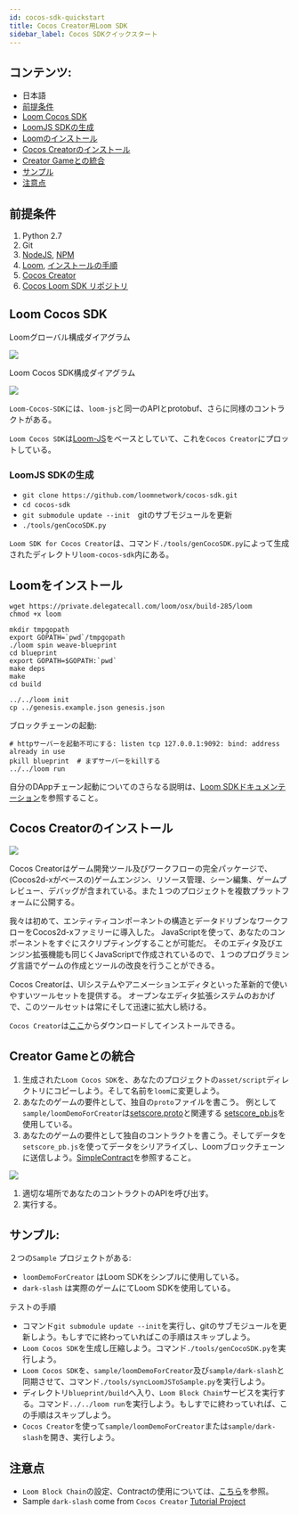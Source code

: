 ```yaml
---
id: cocos-sdk-quickstart
title: Cocos Creator用Loom SDK
sidebar_label: Cocos SDKクイックスタート
---
```

## コンテンツ:

- 日本語 
 - [前提条件](#前提条件)
 - [Loom Cocos SDK](#loom-cocos-sdk)
 - [LoomJS SDKの生成](#generate-loomjs-sdk)
 - [Loomのインストール](#install-loom)
 - [Cocos Creatorのインストール](#install-cocos-creator)
 - [Creator Gameとの統合](#integrate-to-creator-game)
 - [サンプル](#サンプル)
 - [注意点](#注意点)

## 前提条件

1. Python 2.7
2. Git
3. [NodeJS](https://nodejs.org/en/), [NPM](https://www.npmjs.com/get-npm)
4. [Loom](https://loomx.io/), [インストールの手順](https://loomx.io/developers/docs/en/prereqs.html)
5. [Cocos Creator](http://www.cocos.com/creator)
6. [Cocos Loom SDK リポジトリ](https://github.com/loomnetwork/cocos-sdk/)

## Loom Cocos SDK

Loomグローバル構成ダイアグラム

![](/developers/img/Loom-Cocos-SDK.png)

Loom Cocos SDK構成ダイアグラム

![](/developers/img/loom-cocos-sdk-struct.png)

`Loom-Cocos-SDK`には、`loom-js`と同一のAPIとprotobuf、さらに同様のコントラクトがある。

`Loom Cocos SDK`は[Loom-JS](https://github.com/loomnetwork/loom-js/)をベースとしていて、これを`Cocos Creator`にプロットしている。

### LoomJS SDKの生成

- `git clone https://github.com/loomnetwork/cocos-sdk.git`
- `cd cocos-sdk`
- `git submodule update --init`　gitのサブモジュールを更新
- `./tools/genCocoSDK.py`

`Loom SDK for Cocos Creator`は、コマンド`./tools/genCocoSDK.py`によって生成されたディレクトリ`loom-cocos-sdk`内にある。

## Loomをインストール

    wget https://private.delegatecall.com/loom/osx/build-285/loom
    chmod +x loom
    
    mkdir tmpgopath
    export GOPATH=`pwd`/tmpgopath
    ./loom spin weave-blueprint
    cd blueprint
    export GOPATH=$GOPATH:`pwd`
    make deps
    make
    cd build
    
    ../../loom init
    cp ../genesis.example.json genesis.json
    

ブロックチェーンの起動:

    # httpサーバーを起動不可にする: listen tcp 127.0.0.1:9092: bind: address already in use
    pkill blueprint  # まずサーバーをkillする
    ../../loom run
    

自分のDAppチェーン起動についてのさらなる説明は、[Loom SDKドキュメンテーション](https://loomx.io/developers/docs/en/prereqs.html)を参照すること。

## Cocos Creatorのインストール

![](http://www.cocos2d-x.org/s/images/creator_192.png)

Cocos Creatorはゲーム開発ツール及びワークフローの完全パッケージで、(Cocos2d-xがベースの)ゲームエンジン、リソース管理、シーン編集、ゲームプレビュー、デバッグが含まれている。また１つのプロジェクトを複数プラットフォームに公開する。

我々は初めて、エンティティコンポーネントの構造とデータドリブンなワークフローをCocos2d-xファミリーに導入した。 JavaScriptを使って、あなたのコンポーネントをすぐにスクリプティングすることが可能だ。 そのエディタ及びエンジン拡張機能も同じくJavaScriptで作成されているので、１つのプログラミング言語でゲームの作成とツールの改良を行うことができる。

Cocos Creatorは、UIシステムやアニメーションエディタといった革新的で使いやすいツールセットを提供する。 オープンなエディタ拡張システムのおかげで、このツールセットは常にそして迅速に拡大し続ける。

`Cocos Creator`は[ここ](http://www.cocos.com/creator)からダウンロードしてインストールできる。

## Creator Gameとの統合

1. 生成された`Loom Cocos SDK`を、あなたのプロジェクトの`asset/script`ディレクトリにコピーしよう。そして名前を`loom`に変更しよう。
2. あなたのゲームの要件として、独自の`proto`ファイルを書こう。 例として`sample/loomDemoForCreator`は[setscore.proto](https://github.com/loomnetwork/phaser-sdk-demo/blob/master/src/assets/protobuff/setscore.proto)と関連する [setscore_pb.js](https://github.com/loomnetwork/phaser-sdk-demo/blob/master/src/assets/protobuff/setscore_pb.js)を使用している。
3. あなたのゲームの要件として独自のコントラクトを書こう。そしてデータを`setscore_pb.js`を使ってデータをシリアライズし、Loomブロックチェーンに送信しよう。[SimpleContract](https://github.com/loomnetwork/phaser-sdk-demo/blob/master/src/SimpleContract.js)を参照すること。

![](/developers/img/script_loom_folder.png)

1. 適切な場所であなたのコントラクトのAPIを呼び出す。
2. 実行する。

## サンプル:

２つの`Sample` プロジェクトがある:

- `loomDemoForCreator` はLoom SDKをシンプルに使用している。
- `dark-slash` は実際のゲームにてLoom SDKを使用している。

テストの手順

- コマンド`git submodule update --init`を実行し、gitのサブモジュールを更新しよう。もしすでに終わっていればこの手順はスキップしよう。
- `Loom Cocos SDK`を生成し圧縮しよう。コマンド`./tools/genCocoSDK.py`を実行しよう。
- `Loom Cocos SDK`を、`sample/loomDemoForCreator`及び`sample/dark-slash`と同期させて、コマンド`./tools/syncLoomJSToSample.py`を実行しよう。
- ディレクトリ`blueprint/build`へ入り、`Loom Block Chain`サービスを実行する。コマンド`../../loom run`を実行しよう。もしすでに終わっていれば、この手順はスキップしよう。
- `Cocos Creator`を使って`sample/loomDemoForCreator`または`sample/dark-slash`を開き、実行しよう。

## 注意点

- `Loom Block Chain`の設定、Contractの使用については、[こちら](https://loomx.io/developers/docs/en/prereqs.html)を参照。
- Sample `dark-slash` come from `Cocos Creator` [Tutorial Project](https://github.com/cocos-creator/tutorial-dark-slash)